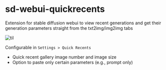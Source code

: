# sd-webui-quickrecents
Extension for stable diffusion webui to view recent generations and get their generation parameters straight from the txt2img/img2img tabs

![til](https://raw.githubusercontent.com/MINENEMA/sd-webui-quickrecents/main/example.gif)

Configurable in `Settings > Quick Recents`  
- Quick recent gallery image number and image size 
- Option to paste only certain parameters (e.g., prompt only)
